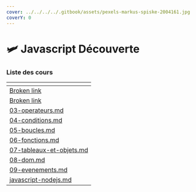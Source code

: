 ```yaml
---
cover: ../../../../.gitbook/assets/pexels-markus-spiske-2004161.jpg
coverY: 0
---
```


# 🛩 Javascript Découverte

### Liste des cours

<table data-view="cards"><thead><tr><th data-card-target data-type="content-ref"></th></tr></thead><tbody><tr><td><a href="broken-reference">Broken link</a></td></tr><tr><td><a href="broken-reference">Broken link</a></td></tr><tr><td><a href="03-operateurs.md">03-operateurs.md</a></td></tr><tr><td><a href="04-conditions.md">04-conditions.md</a></td></tr><tr><td><a href="05-boucles.md">05-boucles.md</a></td></tr><tr><td><a href="06-fonctions.md">06-fonctions.md</a></td></tr><tr><td><a href="07-tableaux-et-objets.md">07-tableaux-et-objets.md</a></td></tr><tr><td><a href="08-dom.md">08-dom.md</a></td></tr><tr><td><a href="09-evenements.md">09-evenements.md</a></td></tr><tr><td><a href="../../../../langages/javascript/japprends-le-js/javascript-nodejs.md">javascript-nodejs.md</a></td></tr></tbody></table>


